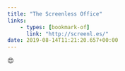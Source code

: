 ```yaml
---
title: "The Screenless Office"
links:
    - types: [bookmark-of]
      link: "http://screenl.es/"
date: 2019-08-14T11:21:20.657+00:00
---
```


😍